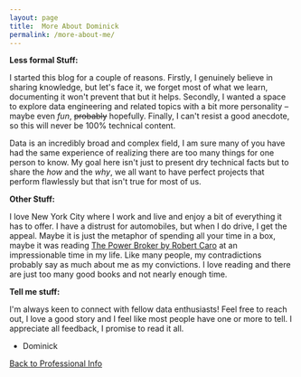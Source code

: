 ```yaml
---
layout: page
title:  More About Dominick
permalink: /more-about-me/
---
```


**Less formal Stuff:**

I started this blog for a couple of reasons. Firstly, I genuinely believe in sharing knowledge, but let's face it, we forget most of what we learn, documenting it won't prevent that but it helps.  Secondly, I wanted a space to explore data engineering and related topics with a bit more personality – maybe even *fun*, ~~probably~~ hopefully. Finally, I can't resist a good anecdote, so this will never be 100% technical content.   


Data is an incredibly broad and complex field, I am sure many of you have had the same experience of realizing there are too many things for one person to know. My goal here isn't just to present dry technical facts but to share the *how* and the *why*, we all want to have perfect projects that perform flawlessly but that isn't true for most of us.  

**Other Stuff:**

I love New York City where I work and live and enjoy a bit of everything it has to offer. I have a distrust for automobiles, but when I do drive, I get the appeal. Maybe it is just the metaphor of spending all your time in a box, maybe it was reading [The Power Broker by Robert Caro](https://www.amazon.com/Power-Broker-Robert-Moses-Fall/dp/0394720245) at an impressionable time in my life. Like many people, my contradictions probably say as much about me as my convictions. I love reading and there are just too many good books and not nearly enough time.  

**Tell me stuff:**

I'm always keen to connect with fellow data enthusiasts! Feel free to reach out, I love a good story and I feel like most people have one or more to tell. I appreciate all feedback, I promise to read it all.

* Dominick

<div class="text-center mt-5">
  <a href="/about/" class="btn btn-primary">Back to Professional Info</a>
</div>